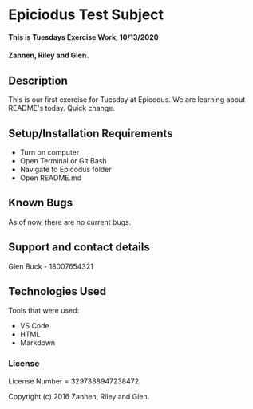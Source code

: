 # Epiciodus Test Subject

#### This is Tuesdays Exercise Work, 10/13/2020

#### Zahnen, Riley and Glen.

## Description

This is our first exercise for Tuesday at Epicodus. We are learning about README's today. Quick change.

## Setup/Installation Requirements

* Turn on computer
* Open Terminal or Git Bash
* Navigate to Epicodus folder
* Open README.md




## Known Bugs

As of now, there are no current bugs.

## Support and contact details
Glen Buck - 18007654321

## Technologies Used

Tools that were used:

* VS Code
* HTML
* Markdown

### License

License Number = 3297388947238472

Copyright (c) 2016 Zanhen, Riley and Glen.